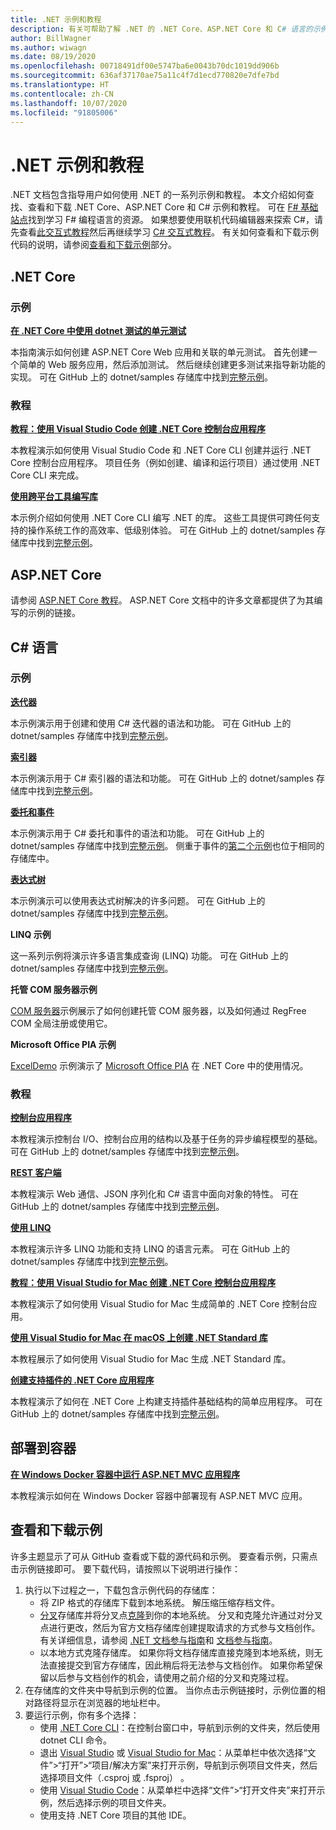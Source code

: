 ```yaml
---
title: .NET 示例和教程
description: 有关可帮助了解 .NET 的 .NET Core、ASP.NET Core 和 C# 语言的示例和教程信息。
author: BillWagner
ms.author: wiwagn
ms.date: 08/19/2020
ms.openlocfilehash: 00718491df00e5747ba6e0043b70dc1019dd906b
ms.sourcegitcommit: 636af37170ae75a11c4f7d1ecd770820e7dfe7bd
ms.translationtype: HT
ms.contentlocale: zh-CN
ms.lasthandoff: 10/07/2020
ms.locfileid: "91805006"
---
```

# <a name="net-samples-and-tutorials"></a>.NET 示例和教程

.NET 文档包含指导用户如何使用 .NET 的一系列示例和教程。 本文介绍如何查找、查看和下载 .NET Core、ASP.NET Core 和 C# 示例和教程。 可在 [F# 基础站点](https://fsharp.org/learn/)找到学习 F# 编程语言的资源。 如果想要使用联机代码编辑器来探索 C#，请先查看[此交互式教程](https://dotnet.microsoft.com/learn/dotnet/in-browser-tutorial/1)然后再继续学习 [C# 交互式教程](../csharp/tutorials/intro-to-csharp/index.md)。 有关如何查看和下载示例代码的说明，请参阅[查看和下载示例](#view-and-download-samples)部分。

## <a name="net-core"></a>.NET Core

### <a name="samples"></a>示例

**[在 .NET Core 中使用 dotnet 测试的单元测试](../core/testing/unit-testing-with-dotnet-test.md)**

本指南演示如何创建 ASP.NET Core Web 应用和关联的单元测试。 首先创建一个简单的 Web 服务应用，然后添加测试。 然后继续创建更多测试来指导新功能的实现。 可在 GitHub 上的 dotnet/samples 存储库中找到[完整示例](https://github.com/dotnet/samples/tree/master/core/getting-started/unit-testing-using-dotnet-test)。

### <a name="tutorials"></a>教程

**[教程：使用 Visual Studio Code 创建 .NET Core 控制台应用程序](../core/tutorials/with-visual-studio-code.md)**

本教程演示如何使用 Visual Studio Code 和 .NET Core CLI 创建并运行 .NET Core 控制台应用程序。 项目任务（例如创建、编译和运行项目）通过使用 .NET Core CLI 来完成。

**[使用跨平台工具编写库](../core/tutorials/libraries.md)**

本示例介绍如何使用 .NET Core CLI 编写 .NET 的库。 这些工具提供可跨任何支持的操作系统工作的高效率、低级别体验。 可在 GitHub 上的 dotnet/samples 存储库中找到[完整示例](https://github.com/dotnet/samples/tree/master/framework/libraries/frameworks-library)。

## <a name="aspnet-core"></a>ASP.NET Core

请参阅 [ASP.NET Core 教程](/aspnet/core/tutorials/)。 ASP.NET Core 文档中的许多文章都提供了为其编写的示例的链接。

## <a name="c-language"></a>C# 语言

### <a name="samples"></a>示例

**[迭代器](../csharp/iterators.md)**

本示例演示用于创建和使用 C# 迭代器的语法和功能。 可在 GitHub 上的 dotnet/samples 存储库中找到[完整示例](https://github.com/dotnet/samples/tree/master/csharp/iterators)。

**[索引器](../csharp/indexers.md)**

本示例演示用于 C# 索引器的语法和功能。 可在 GitHub 上的 dotnet/samples 存储库中找到[完整示例](https://github.com/dotnet/samples/tree/master/csharp/indexers)。

**[委托和事件](../csharp/delegates-overview.md)**

本示例演示用于 C# 委托和事件的语法和功能。 可在 GitHub 上的 dotnet/samples 存储库中找到[完整示例](https://github.com/dotnet/samples/tree/master/csharp/delegates-and-events)。 侧重于事件的[第二个示例](https://github.com/dotnet/samples/tree/master/csharp/events)也位于相同的存储库中。

**[表达式树](../csharp/expression-trees.md)**

本示例演示可以使用表达式树解决的许多问题。 可在 GitHub 上的 dotnet/samples 存储库中找到[完整示例](https://github.com/dotnet/samples/tree/master/csharp/expression-trees)。

**LINQ 示例**

这一系列示例将演示许多语言集成查询 (LINQ) 功能。 可在 GitHub 上的 dotnet/samples 存储库中找到[完整示例](https://github.com/dotnet/samples/tree/master/core/linq/csharp)。

**托管 COM 服务器示例**

[COM 服务器](https://github.com/dotnet/samples/tree/master/core/extensions/COMServerDemo)示例展示了如何创建托管 COM 服务器，以及如何通过 RegFree COM 全局注册或使用它。

**Microsoft Office PIA 示例**

[ExcelDemo](https://github.com/dotnet/samples/tree/master/core/extensions/ExcelDemo) 示例演示了 [Microsoft Office PIA](/visualstudio/vsto/office-primary-interop-assemblies) 在 .NET Core 中的使用情况。

### <a name="tutorials"></a>教程

**[控制台应用程序](../csharp/tutorials/console-teleprompter.md)**

本教程演示控制台 I/O、控制台应用的结构以及基于任务的异步编程模型的基础。 可在 GitHub 上的 dotnet/samples 存储库中找到[完整示例](https://github.com/dotnet/samples/tree/master/csharp/getting-started/console-teleprompter)。

**[REST 客户端](../csharp/tutorials/console-webapiclient.md)**

本教程演示 Web 通信、JSON 序列化和 C# 语言中面向对象的特性。 可在 GitHub 上的 dotnet/samples 存储库中找到[完整示例](https://github.com/dotnet/samples/tree/master/csharp/getting-started/console-webapiclient)。

**[使用 LINQ](../csharp/tutorials/working-with-linq.md)**

本教程演示许多 LINQ 功能和支持 LINQ 的语言元素。 可在 GitHub 上的 dotnet/samples 存储库中找到[完整示例](https://github.com/dotnet/samples/tree/master/csharp/getting-started/console-linq)。

**[教程：使用 Visual Studio for Mac 创建 .NET Core 控制台应用程序](../core/tutorials/with-visual-studio-mac.md)**

本教程演示了如何使用 Visual Studio for Mac 生成简单的 .NET Core 控制台应用。

**[使用 Visual Studio for Mac 在 macOS 上创建 .NET Standard 库](../core/tutorials/library-with-visual-studio-mac.md)**

本教程展示了如何使用 Visual Studio for Mac 生成 .NET Standard 库。

**[创建支持插件的 .NET Core 应用程序](../core/tutorials/creating-app-with-plugin-support.md)**

本教程演示了如何在 .NET Core 上构建支持插件基础结构的简单应用程序。 可在 GitHub 上的 dotnet/samples 存储库中找到[完整示例](https://github.com/dotnet/samples/tree/master/core/extensions/AppWithPlugin)。

## <a name="deploy-to-containers"></a>部署到容器

**[在 Windows Docker 容器中运行 ASP.NET MVC 应用程序](/aspnet/mvc/overview/deployment/docker-aspnetmvc)**

本教程演示如何在 Windows Docker 容器中部署现有 ASP.NET MVC 应用。

## <a name="view-and-download-samples"></a>查看和下载示例

许多主题显示了可从 GitHub 查看或下载的源代码和示例。 要查看示例，只需点击示例链接即可。 要下载代码，请按照以下说明进行操作：

1. 执行以下过程之一，下载包含示例代码的存储库：
   * 将 ZIP 格式的存储库下载到本地系统。 解压缩压缩存档文件。
   * [分叉](https://help.github.com/articles/fork-a-repo/)存储库并将分叉点[克隆](https://help.github.com/articles/cloning-a-repository/)到你的本地系统。 分叉和克隆允许通过对分叉点进行更改，然后为官方文档存储库创建提取请求的方式参与文档创作。 有关详细信息，请参阅 [.NET 文档参与指南](/contribute/dotnet/dotnet-contribute)和 [ 文档参与指南](https://github.com/dotnet/AspNetCore.Docs/blob/master/CONTRIBUTING.md)。
   * 以本地方式克隆存储库。 如果你将文档存储库直接克隆到本地系统，则无法直接提交到官方存储库，因此稍后将无法参与文档创作。 如果你希望保留以后参与文档创作的机会，请使用之前介绍的分叉和克隆过程。
1. 在存储库的文件夹中导航到示例的位置。 当你点击示例链接时，示例位置的相对路径将显示在浏览器的地址栏中。
1. 要运行示例，你有多个选择：
   * 使用 [.NET Core CLI](../core/tools/index.md)：在控制台窗口中，导航到示例的文件夹，然后使用 dotnet CLI 命令。
   * 退出 [Visual Studio](https://visualstudio.microsoft.com/vs/?utm_medium=microsoft&utm_source=docs.microsoft.com&utm_campaign=inline+link) 或 [Visual Studio for Mac](https://visualstudio.microsoft.com/vs/mac/?utm_medium=microsoft&utm_source=docs.microsoft.com&utm_campaign=inline+link)：从菜单栏中依次选择“文件”>“打开”>“项目/解决方案”来打开示例，导航到示例项目文件夹，然后选择项目文件（.csproj 或 .fsproj） 。
   * 使用 [Visual Studio Code](https://code.visualstudio.com/)：从菜单栏中选择“文件”>“打开文件夹”来打开示例，然后选择示例的项目文件夹。
   * 使用支持 .NET Core 项目的其他 IDE。
